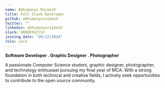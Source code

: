 ```yaml
---
name: Abhimanyu Rajeesh
title: Full Stack Developer
github: abhimanyurajeesh
twitter: ""
linkedin: abhimanyurajeesh
slack: U086E5U2CSJ
joining_date: "26/12/2024"
role: core
---
```


**Software Developer . Graphic Designer . Photographer**

A passionate Computer Science student, graphic designer, photographer, and technology enthusiast pursuing my final year of MCA. With a strong foundation in both technical and creative fields, I actively seek opportunities to contribute to the open source community. 
